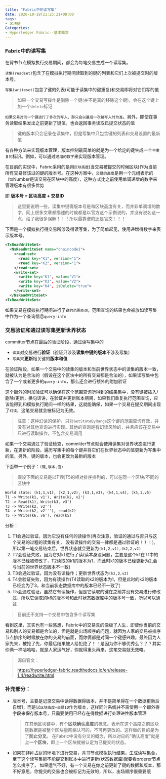 ```yaml
---
title: "Fabric中的读写集"
date: 2020-10-18T21:25:21+08:00
tags:
- 区块链
Categories:
- Hyperledger Fabric--基本概念
---
```


### Fabric中的读写集

在背书节点模拟执行交易期间，都会为每笔交易生成一个读写集。

`读集(readset)`包含了在模拟执行期间读取到的键的列表和它们上次被提交时的版本号，

`写集(writeset)`包含了键的列表(可能于读集中的键重复)和交易即将对它们写的值

> 如果一个交易写操作是删除一个键(并不是真的移除这个键)，会在这个键上加一个`delete`标记

`如果交易对同一个键进行了多次的写入，那只会以最后一次被写入时为准`。另外，即使在事务读取结果发出之前更新了键值，也会返回事务读取已提交状态的值

> 键的版本只会记录在读集中，但是写集中只包含键的列表和交易设置的最新值

有各种方法来实现版本管理，版本控制最简单的就是为一个给定的键生成一个`不重复的`标识。例如，可以通过`递增的数字`来实现版本管理。

在目前的实现中，Fabric采用的是用`区块高度`(当交易被提交的时候区块)作为当前所有交易修该过的键的版本号。在这种方案中，`交易的高度`是用一个元组表示的（txNumber是该交易在区块中的高度），这种方式比之前使用单调递增的数字来管理版本有很多优势

即 **版本号 = 区块高度 + 交易ID**

> 这里要说明一些，读集中键得版本号是和区块高度有关，而并非单调增的数字，网上很多文章都描述的时候都是以官方这个示例说的，并没有说名这一点，给了我很多误解！！！所以最靠谱的还是官文！！！

下面是一个模拟执行得交易所涉及得读写集，为了简单起见，使用递增得数字来表示版本号。

```xml
<TxReadWriteSet>
  <NsReadWriteSet name="chaincode1">
    <read-set>
      <read key="K1", version="1">
      <read key="K2", version="1">
    </read-set>
    <write-set>
      <write key="K1", value="V1">
      <write key="K3", value="V2">
      <write key="K4", isDelete="true">
    </write-set>
  </NsReadWriteSet>
<TxReadWriteSet>
```

如果交易在模拟执行期间进行了`键的范围查询`，范围查询的结果也会被放如读写集中作为一个查询信息`query-info`



### 交易验证和通过读写集更新世界状态

committer节点在最后的验证阶段，通过读写集中的

- `读集`对交易进行**验证**（验证只涉及**读集中键的版本**不涉及写集）
- `写集`来**更新**相关键的**版本和值**

在验证阶段，如果一个交易中的读集的版本和当前世界状态中的读集的版本一致，就被认为是合法的（假设在这个区块中的所有交易都是合法的），如果读写集中包含了一个或者更多的`query-info`，那么还会进行额外的附加验证

这个额外的附加验证可以确保在这个范围查询所得到的结果集中，没有键被插入/删除/更新，换句话讲，在验证并更新账本期间，如果我们重复执行范围查询，应该能得到和模拟执行期间一样的结果，这就能确保，如果一个交易在提交期间出现了`幻读`，这笔交易就会被标记为无效。

> 注意：这种幻读的保护，只对`GetStateByRange`这个键的范围查询有效，并没有对其他查询进行实现。其他的查询是有幻读风险的，并且应该在交易中只进行读取操作，不包含交易调用

如果一个交易通过了验证检查，committer节点就会使用读集对世界状态进行更新，在更新的阶段，遍历写集中的每个键并将它们在世界状态中的值更新为写集中的值，另外，键的版本，也会更改为最新的版本

下面举一个例子：`(键,版本,值)`

> 假设下面的交易是以T1到T5的相对排序排列的，可以在同一个区块/不同的区块中

```xml
World state: (k1,1,v1), (k2,1,v2), (k3,1,v3), (k4,1,v4), (k5,1,v5)
T1 -> Write(k1, v1'), Write(k2, v2')
T2 -> Read(k1), Write(k3, v3')
T3 -> Write(k2, v2'')
T4 -> Write(k2, v2'''), read(k2)
T5 -> Write(k6, v6'), read(k5)
```

分析：

1. T1会通过验证，因为它没有任何的读操作(再次注意，验证的通过与否只与这个交易的过程的读集有关， 没有读操作的交易一律都是通过验证的！！！)，所以第一笔交易结束后，世界状态就会更新为`(k1,2,v1),(k2,2,v2)`
2. T2会验证失败，因为它对`k1`进行了读(读本身没问题，主要是这个k1在T1中的版本已经被修改了，T2读取的k1的版本为1，而此时k1的版本已经更新为2,会与当前的世界状态版本不一致)
3. T3会通过验证，因为没有读操作；更新世界状态为`(k2,3,v2)`
4. T4会验证失败，因为有读操作(T4读取的k2的版本为1，但是此时的k2的版本已经变为了3，和当前状态数据库中的版本已经不一致了)
5. T5会通过验证，虽然它有读操作，但是它读取的键在之前并没有交易进行修改过，所以它读取的k6的版本号和此时状态数据库中的版本号一致，所以可以通过

> 目前还不支持一个交易中包含多个读写集

看到这里，其实也有一些感想，Fabric中的交易真的像极了人生，即使你当前的交易和别人的交易都是合法的，但是就是出场顺序的问题，就因为人家的交易被排序节点排序的时候放在你的交易的前面，而你俩都是对同一个键感兴趣，最终因为人家先来，被抢了先，你最后结果被人给拒绝了！！是因为你不够优秀么？？？其实你俩一样哈哈哈，就是人家运气好，你就得重头再来，这笔交易就无效咯。

> 源自官文：
>
> https://hyperledger-fabric.readthedocs.io/en/release-1.4/readwrite.html



### 补充部分：

- 版本号，主要是记录交易中读得数据得版本，并不是简单得在一个数据更新后自增1，而是以`区块高度+交易ID`作为版本，这样同时系统并不需使用一个额外得字段来保存版本号，只需要使用已经存在得数据进行处理进性版本管理

  > 在其他区块链中，有个**区块确认高度**的概念。表示在这个高度之前区块链数据是被整个区块量网络认可的，不可再更改的。这样做的目的是为了**防止分叉**。
  > 在Fabric中没有分叉的概念，所以对应的"确认高度"就是**上一个区块**，即上一个区块就被认定为已提交的状态。

- 如果在非拜占庭的环境下进行交易，背书节点模拟执行结果，生成读写集合，至于这个读写集能不能提交到账本中进行更新(状态数据库)就要看orderer节点怎么排序了， 如果运气不好，有一个交易在你之前更新了键的数据和版本，那不好意思，你提交的交易也会被标记为无效的，所以，出场顺序很重要哦
